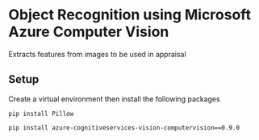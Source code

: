 # Object Recognition using Microsoft Azure Computer Vision
Extracts features from images to be used in appraisal

## Setup
Create a virtual environment then install the following packages
```console
pip install Pillow
```
```console
pip install azure-cognitiveservices-vision-computervision==0.9.0
```

